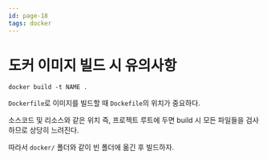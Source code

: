 ```yaml
---
id: page-18
tags: docker
---
```

# 도커 이미지 빌드 시 유의사항

`docker build -t NAME .`

`Dockerfile`로 이미지를 빌드할 때 `Dockefile`의 위치가 중요하다.

소스코드 및 리소스와 같은 위치 즉, 프로젝트 루트에 두면 build 시 모든 파일들을 검사하므로 상당히 느려진다.

따라서 `docker/` 폴더와 같이 빈 폴더에 옮긴 후 빌드하자.
